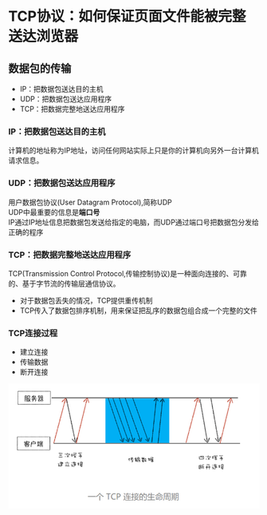 # TCP协议：如何保证页面文件能被完整送达浏览器
## 数据包的传输
- IP：把数据包送达目的主机
- UDP：把数据包送达应用程序
- TCP：把数据完整地送达应用程序

### IP：把数据包送达目的主机
计算机的地址称为IP地址，访问任何网站实际上只是你的计算机向另外一台计算机请求信息。

### UDP：把数据包送达应用程序
用户数据包协议(User Datagram Protocol),简称UDP  
UDP中最重要的信息是**端口号**  
IP通过IP地址信息把数据包发送给指定的电脑，而UDP通过端口号把数据包分发给正确的程序

### TCP：把数据完整地送达应用程序
TCP(Transmission Control Protocol,传输控制协议)是一种面向连接的、可靠的、基于字节流的传输层通信协议。  
- 对于数据包丢失的情况，TCP提供重传机制
- TCP传入了数据包排序机制，用来保证把乱序的数据包组合成一个完整的文件

### TCP连接过程
- 建立连接
- 传输数据
- 断开连接

![](img/TCP.png)